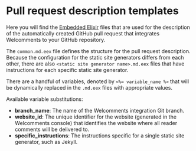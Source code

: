 # Pull request description templates

Here you will find the [Embedded Elixir](https://hexdocs.pm/eex/1.12.3/EEx.html) files that are used for the description of the automatically created GitHub pull request that integrates Welcomments to your GitHub repository.

The `common.md.eex` file defines the structure for the pull request description. Because the configuration for the static site generators differs from each other, there are also `<static site generator name>.md.eex` files that have instructions for each specific static site generator.

There are a handful of variables, denoted by `<%= variable_name %>` that will be dynamically replaced in the `.md.eex` files with appropriate values.

Available variable substitutions:

- **branch_name**: The name of the Welcomments integration Git branch.
- **website_id**: The unique identifier for the website (generated in the Welcomments console) that identifies the website where all reader comments will be delivered to.
- **specific_instructions**: The instructions specific for a single static site generator, such as Jekyll.
